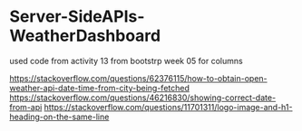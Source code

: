 # Server-SideAPIs-WeatherDashboard




used code from activity 13 from bootstrp week 05 for columns



https://stackoverflow.com/questions/62376115/how-to-obtain-open-weather-api-date-time-from-city-being-fetched
https://stackoverflow.com/questions/46216830/showing-correct-date-from-api
https://stackoverflow.com/questions/11701311/logo-image-and-h1-heading-on-the-same-line